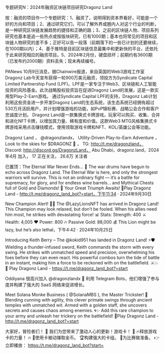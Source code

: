 专题研究N：2024年融资区块链项目研究Dragonz Land



按：融资的项目作一个专题研究：1、融资了，说明得到资本界看好，可能是一个好的方向和项目；2、通过研究它们，可以了解外界或圈内人对这个行业的判断，是一种研究区块链发展趋势的捷径和正确的路；3、之前的区块链人物、项目系列研究也基本是追一些热点或按版块研究，已有1000期；基本也将常见的项目和区块链人物研究的差不多；正好可以告一段落（前期落下的一些已计划的还要继续，在1000期以内）；4、基于推特是目前区块链信息最集中和更新快的平台，还依托于此来研究相应的融资项目。5、2024年2月份，硬盘损坏；前期约有3600期（已发布约2000期）资料丢失；现未再续编号。

PANews 10月9日消息，据Chainwire报道，来自英国的Web3游戏工作室Dragonz Lab今天宣布获得一轮900万美元融资，领投方为Syndicate Capital Limited Partnership Fund (LPF)。LPF是一家专注于Web3、区块链和人工智能投资的风险基金。此次战略股权投资旨在促进Dragonz Land的发展，这是一款实用型Play-2-Earn游戏。
通过Syndicate Capital LPF的支持，Dragonz Lab计划利用这些资金进一步开发Dragonz Land的生态系统，该生态系统已经拥有超过530万月活跃用户，并计划增强游戏的功能，如PvP锦标赛、战略公会合作和客户忠诚度计划。 Dragonz Land是一款集换式卡牌游戏，玩家可以购买、收集、合并和进化NFT卡牌，以增加其力量、稀有度和价值。这款Web3 MTG风格集换式卡牌游戏采用点击赚钱模式，使用领取游戏卡牌和NFT、KOL/英雄公会等功能。

Dragonz Land
，
@dragonzlandx，
Utility-Driven Play-to-Earn Adventure
，
Look to the skies for $DRAGONZ 🐉
，
TG: http://t.me/dragonzland，
Discord: http://discord.gg/DragonzLand，
Abu Dhabi，dragonz.land，2024年4月 加入，
17 正在关注，
26.6万 关注者


已置顶：The Eternal War Never Ends… 🐉
The war drums have begun to echo across Dragonz Land. The Eternal War is here, and only the strongest warriors will survive. This is not an ordinary fight — it’s a battle for supremacy, for glory, and for endless wine barrels… and Mythical Chests full of Gold and Diamonds!
🏰 Your Great Triumph Awaits!
👑Play Dragonz Land - http://t.me/dragonz_land_bot?=start，下午11:34 · 2024年9月30日

New Champion Alert! 🦁🔥
The 
@LazyLionsNFT
 has arrived in Dragonz Land! This Champion may look relaxed, but don’t be fooled. When his allies need him most, he strikes with devastating force!
📊 Stats:
Strength: 400 ⚔️
Health: 4,005 ❤️
Power: 800 🔥
Passive Gold: 88,000 💰
This Lion might be lazy, but he’s also lethal，下午4:42 · 2024年10月25日


Introducing Keith Berry – The 
@kokid951
 has landed in Dragonz Land! ⚡️🛡
Wielding a thunder-infused sword, Keith commands the storm with every swing. He strikes with unmatched speed and precision, overwhelming his foes before they can even react. His powerful combos turn the tide of battle in an instant, making him a force to be reckoned with on the battlefield. ⚔️💥
👑 Play Dragonz Land - https://t.me/dragonz_land_bot?=start

 Oddiyana 很高兴加入
@dragonzlandx
🐉
利用 Telegram Bots，他们增强了参与度并构建了强大的 SaaS 网络来促进增长。 

Meet Solana Monke Business (
@SolanaMBS
), the Master Trickster! 🐒
Blending cunning with agility, this clever primate swings through ancient temples with unmatched wit. Armed with a golden staff, she uncovers secrets and causes chaos among enemies. 🌀✨
Add this rare champion to your army and unleash her trickery on the battlefield!
👑Play Dragonz Land - http://t.me/dragonz_land_bot?=start

大家好，冒险者们！ 🐉
我们为您带来了激动人心的更新！游戏卡！ 🎉
🔥释放游戏卡的力量！ 🔥
🚀使用卡被动赚取金币。
🏆构建强大的卡组。
💎为比赛做准备。
👉立即播放： https://t.me/dragonz_land_bot?start=


